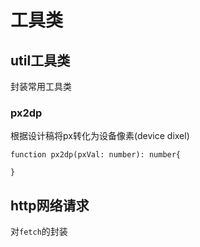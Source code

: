 # 工具类
## util工具类
封装常用工具类
### px2dp
根据设计稿将px转化为设备像素(device dixel)
```TS
function px2dp(pxVal: number): number{

}
```
## http网络请求
对`fetch`的封装